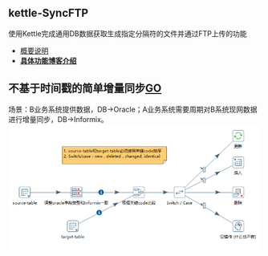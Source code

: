 ## kettle-SyncFTP
使用Kettle完成通用DB数据获取生成指定分隔符的文件并通过FTP上传的功能

* [概要说明](./Sample-FTP/readme.md)
* [**具体功能博客介绍**](https://www.cnblogs.com/missfox18/p/7642026.html)


## 不基于时间戳的简单增量同步[GO](https://github.com/missfoxw/pdi-Kettle/blob/master/%E5%AE%8C%E6%95%B4%E7%9A%84%E5%BC%80%E5%8F%91%E5%AE%9E%E4%BE%8B/README.md#82-%E4%B8%80%E6%AC%A1%E5%9F%BA%E4%BA%8E%E8%B5%84%E6%BA%90%E5%BA%93%E5%92%8Cjenkin%E8%B0%83%E5%BA%A6%E7%9A%84linux%E5%BC%80%E5%8F%91%E6%A1%88%E4%BE%8B)
场景：B业务系统提供数据，DB->Oracle；A业务系统需要周期对B系统现网数据进行增量同步，DB->Informix。
![](./Sync-incremental/sync-incremental.png)
